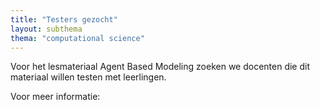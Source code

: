 ```yaml
---
title: "Testers gezocht"
layout: subthema
thema: "computational science"
---
```


Voor het lesmateriaal Agent Based Modeling zoeken we docenten die dit materiaal willen testen met leerlingen.

Voor meer informatie: